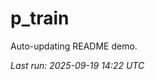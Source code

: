 # p_train

Auto-updating README demo.

<!--START_SECTION:status-->
_Last run: 2025-09-19 14:22 UTC_
<!--END_SECTION:status-->








































































































































































































































































































































































































































































































































































































































